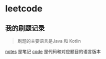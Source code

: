 # leetcode

## 我的刷题记录

> 刷题的主要语言是Java 和 Kotlin

[notes](https://github.com/kolibreath/leetcode/tree/master/notes) 是笔记 
[code](https://github.com/kolibreath/leetcode/tree/master/code)   是代码和对应题目的语言版本

